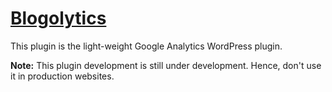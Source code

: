 # [Blogolytics](https://www.mehulgohil.in/?utm_source=github&utm_medium=readme&utm_campaign=blogolytics "Blogolytics WordPress Plugin") #

This plugin is the light-weight Google Analytics WordPress plugin.

**Note:** This plugin development is still under development. Hence, don't use it in production websites.